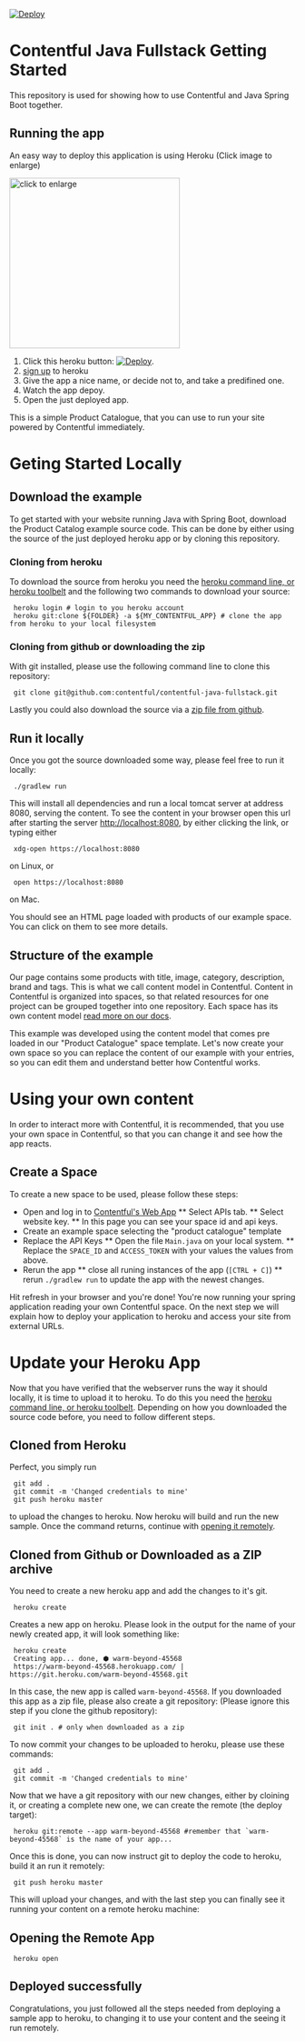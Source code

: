 [![Deploy](https://www.herokucdn.com/deploy/button.svg)](https://heroku.com/deploy)

Contentful Java Fullstack Getting Started
=========================================

This repository is used for showing how to use Contentful and Java Spring Boot together.

## Running the app

An easy way to deploy this application is using Heroku (Click image to enlarge)


<img src="/assets/deploying-to-heroku.gif" alt="click to enlarge" height="300">


1. Click this heroku button: [![Deploy](https://www.herokucdn.com/deploy/button.svg)](https://heroku.com/deploy).
1. [sign up](https://id.heroku.com/signup/www-header) to heroku
1. Give the app a nice name, or decide not to, and take a predifined one.
1. Watch the app depoy.
1. Open the just deployed app.

This is a simple Product Catalogue, that you can use to run your site powered by Contentful immediately.

# Geting Started Locally

## Download the example

To get started with your website running Java with Spring Boot, download the Product Catalog example source code. This can be done by either using the source of the just deployed heroku app or by cloning this repository.

### Cloning from heroku

To download the source from heroku you need the [heroku command line, or heroku toolbelt](https://devcenter.heroku.com/articles/heroku-command-line) and the following two commands to download your source:

```shell
 heroku login # login to you heroku account
 heroku git:clone ${FOLDER} -a ${MY_CONTENTFUL_APP} # clone the app from heroku to your local filesystem
```

### Cloning from github or downloading the zip

With git installed, please use the following command line to clone this repository:

```shell
 git clone git@github.com:contentful/contentful-java-fullstack.git
```

Lastly you could also download the source via a [zip file from github](https://github.com/contentful/contentful-java-fullstack/archive/master.zip).

## Run it locally

Once you got the source downloaded some way, please feel free to run it locally:

```shell
 ./gradlew run
```

This will install all dependencies and run a local tomcat server at address 8080, serving the content. To see the content in your browser open this url after starting the server [http://localhost:8080](http://localhost:8080), by either clicking the link, or typing either

```shell
 xdg-open https://localhost:8080
```
on Linux, or

```shell
 open https://localhost:8080
```

on Mac.

You should see an HTML page loaded with products of our example space. You can click on them to see more details.


## Structure of the example

Our page contains some products with title, image, category, description, brand and tags. This is what we call content model in Contentful.
Content in Contentful is organized into spaces, so that related resources for one project can be grouped together into one repository. Each space has its own content model [read more on our docs](https://www.contentful.com/developers/docs/concepts/data-model/).

This example was developed using the content model that comes pre loaded in our "Product Catalogue" space template.
Let\'s now create your own space so you can replace the content of our example with your entries, so you can edit them and understand better how Contentful works.

# Using your own content

In order to interact more with Contentful, it is recommended, that you use your own space in Contentful, so that you can change it and see how the app reacts.

## Create a Space

To create a new space to be used, please follow these steps:

* Open and log in to [Contentful's Web App](https://app.contentful.com)
** Select APIs tab.
** Select website key.
** In this page you can see your space id and api keys.
* Create an example space selecting the "product catalogue" template
* Replace the API Keys
** Open the file `Main.java` on your local system.
** Replace the `SPACE_ID` and `ACCESS_TOKEN` with your values the values from above.
* Rerun the app
** close all runing instances of the app (`[CTRL + C]`)
** rerun `./gradlew run` to update the app with the newest changes.

Hit refresh in your browser and you\'re done! You\'re now running your spring application reading your own Contentful space.
On the next step we will explain how to deploy your application to heroku and access your site from external URLs.

# Update your Heroku App

Now that you have verified that the webserver runs the way it should locally, it is time to upload it to heroku. To do this you need the [heroku command line, or heroku toolbelt](https://devcenter.heroku.com/articles/heroku-command-line). Depending on how you downloaded the source code before, you need to follow different steps.

## Cloned from Heroku

Perfect, you simply run

```shell
 git add .
 git commit -m 'Changed credentials to mine'
 git push heroku master
```

to upload the changes to heroku. Now heroku will build and run the new sample. Once the command returns, continue with [opening it remotely](#opening-the-remote-app).

## Cloned from Github or Downloaded as a ZIP archive

You need to create a new heroku app and add the changes to it's git.

```shell
 heroku create
```

Creates a new app on heroku. Please look in the output for the name of your newly created app, it will look something like:

```shell
 heroku create
 Creating app... done, ⬢ warm-beyond-45568
 https://warm-beyond-45568.herokuapp.com/ | https://git.heroku.com/warm-beyond-45568.git
```

In this case, the new app is called `warm-beyond-45568`. If you downloaded this app as a zip file, please also create a git repository: (Please ignore this step if you clone the github repository):

```shell
 git init . # only when downloaded as a zip
```
To now commit your changes to be uploaded to heroku, please use these commands:

```shell
 git add .
 git commit -m 'Changed credentials to mine'
```

Now that we have a git repository with our new changes, either by cloining it, or creating a complete new one, we can create the remote (the deploy target):

```shell
 heroku git:remote --app warm-beyond-45568 #remember that `warm-beyond-45568` is the name of your app...
```

Once this is done, you can now instruct git to deploy the code to heroku, build it an run it remotely:
```shell
 git push heroku master
```

This will upload your changes, and with the last step you can finally see it running your content on a remote heroku machine:

## Opening the Remote App

```shell
 heroku open
```

## Deployed successfully

Congratulations, you just followed all the steps needed from deploying a sample app to heroku, to changing it to use your content and the seeing it run remotely.
